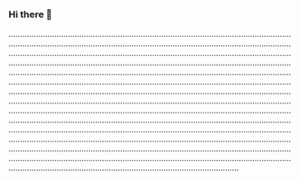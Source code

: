 ### Hi there 👋

.............................................................................................................................................................................................................................................................................................................................................................................................................................................................................................................................................................................................................................................................................................................................................................................................................................................................................................................................................................................................................................................................................................................................................................................................................................................................................................................................................................................................................................................................................................................................................................................................................................................................................................................................................................................................................................................................................................................